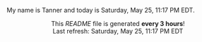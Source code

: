 My name is Tanner and today is Saturday, May 25, 11:17 PM EDT.

<p align="center">This <i>README</i> file is generated <b>every 3 hours</b>!</br>Last refresh: Saturday, May 25, 11:17 PM EDT<br /></p>
